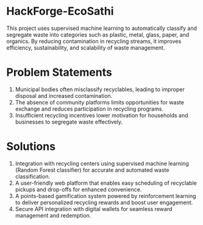 # HackForge-EcoSathi
This project uses supervised machine learning to automatically classify and segregate waste into categories such as plastic, metal, glass, paper, and organics. By reducing contamination in recycling streams, it improves efficiency, sustainability, and scalability of waste management.

# Problem Statements
1. Municipal bodies often misclassify recyclables, leading to improper disposal and increased contamination.  
2. The absence of community platforms limits opportunities for waste exchange and reduces participation in recycling programs.  
3. Insufficient recycling incentives lower motivation for households and businesses to segregate waste effectively.

# Solutions
1. Integration with recycling centers using supervised machine learning (Random Forest classifier) for accurate and automated waste classification.  
2. A user-friendly web platform that enables easy scheduling of recyclable pickups and drop-offs for enhanced convenience.  
3. A points-based gamification system powered by reinforcement learning to deliver personalized recycling rewards and boost user engagement.  
4. Secure API integration with digital wallets for seamless reward management and redemption.
